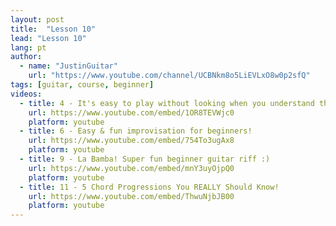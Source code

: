 ```yaml
---
layout: post
title:  "Lesson 10"
lead: "Lesson 10"
lang: pt
author:
  - name: "JustinGuitar"
    url: "https://www.youtube.com/channel/UCBNkm8o5LiEVLxO8w0p2sfQ"
tags: [guitar, course, beginner]
videos:
  - title: 4 - It's easy to play without looking when you understand this!
    url: https://www.youtube.com/embed/1OR8TEVWjc0
    platform: youtube
  - title: 6 - Easy & fun improvisation for beginners!
    url: https://www.youtube.com/embed/754To3ugAx8
    platform: youtube
  - title: 9 - La Bamba! Super fun beginner guitar riff :)
    url: https://www.youtube.com/embed/mnY3uyOjpQ0
    platform: youtube
  - title: 11 - 5 Chord Progressions You REALLY Should Know!
    url: https://www.youtube.com/embed/ThwuNjbJB00
    platform: youtube
---
```

